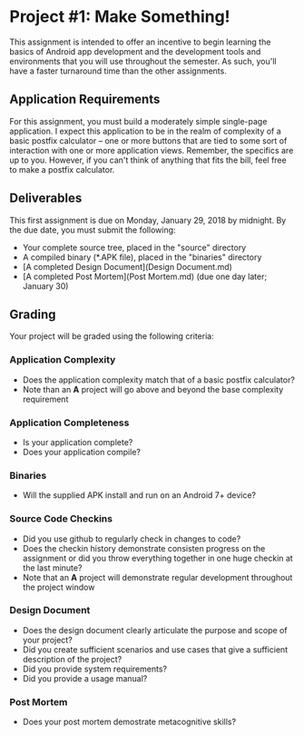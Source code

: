 # Project #1: Make Something!
This assignment is intended to offer an incentive to begin learning the basics of Android app development and the development tools and environments that you will use throughout the semester.  As such, you'll have a faster turnaround time than the other assignments.  

## Application Requirements
For this assignment, you must build a moderately simple single-page application.  I expect this application to be in the realm of complexity of a basic postfix calculator – one or more buttons that are tied to some sort of interaction with one or more application views.  Remember, the specifics are up to you.  However, if you can't think of anything that fits the bill, feel free to make a postfix calculator.

## Deliverables
This first assignment is due on Monday, January 29, 2018 by midnight.  By the due date, you must submit the following:
* Your complete source tree, placed in the "source" directory
* A compiled binary (*.APK file), placed in the "binaries" directory
* [A completed Design Document](Design Document.md)
* [A completed Post Mortem](Post Mortem.md) (due one day later; January 30)

## Grading
Your project will be graded using the following criteria:

### Application Complexity
* Does the application complexity match that of a basic postfix calculator?  
* Note than an **A** project will go above and beyond the base complexity requirement

### Application Completeness
* Is your application complete?
* Does your application compile?

### Binaries
* Will the supplied APK install and run on an Android 7+ device?

### Source Code Checkins
* Did you use github to regularly check in changes to code?
* Does the checkin history demonstrate consisten progress on the assignment or did you throw everything together in one huge checkin at the last minute?
* Note that an **A** project will demonstrate regular development throughout the project window

### Design Document
* Does the design document clearly articulate the purpose and scope of your project?
* Did you create sufficient scenarios and use cases that give a sufficient description of the project?
* Did you provide system requirements?
* Did you provide a usage manual?

### Post Mortem
* Does your post mortem demostrate metacognitive skills?
